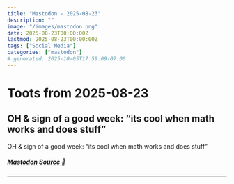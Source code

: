 ```yaml
---
title: "Mastodon - 2025-08-23"
description: ""
image: "/images/mastodon.png"
date: 2025-08-23T00:00:00Z
lastmod: 2025-08-23T00:00:00Z
tags: ["Social Media"]
categories: ["mastodon"]
# generated: 2025-10-05T17:59:09-07:00
---
```


# Toots from 2025-08-23

## OH & sign of a good week: “its cool when math works and does stuff”

OH & sign of a good week: “its cool when math works and does stuff”

##### [Mastodon Source 🐘](https://hachyderm.io/@mweagle/115075801822481757)

---

